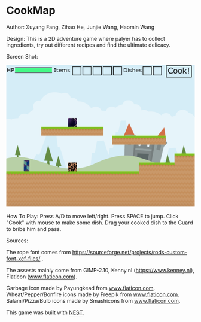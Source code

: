 # CookMap

Author: Xuyang Fang, Zihao He, Junjie Wang, Haomin Wang

Design: This is a 2D adventure game where palyer has to collect ingredients, try out different recipes and find the ultimate delicacy.

Screen Shot:

![Screen Shot](screenshot.png)

How To Play: Press A/D to move left/right. Press SPACE to jump. Click "Cook" with mouse to make some dish. Drag your cooked dish to the Guard to bribe him and pass.

Sources:

The rope font comes from https://sourceforge.net/projects/rods-custom-font-xcf-files/ .

The assests mainly come from GIMP-2.10, Kenny.nl (https://www.kenney.nl), Flaticon (www.flaticon.com).

Garbage icon made by Payungkead from www.flaticon.com.
Wheat/Pepper/Bonfire icons made by Freepik from www.flaticon.com.
Salami/Pizza/Bulb icons made by Smashicons from www.flaticon.com.

This game was built with [NEST](NEST.md).
